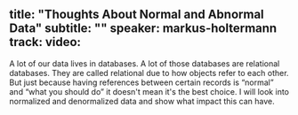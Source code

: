 title: "Thoughts About Normal and Abnormal Data"
subtitle: ""
speaker: markus-holtermann
track: 
video:
---
A lot of our data lives in databases. A lot of those databases are relational databases. They are called relational due to how objects refer to each other. But just because having references between certain records is “normal” and “what you should do” it doesn't mean it's the best choice. I will look into normalized and denormalized data and show what impact this can have.
